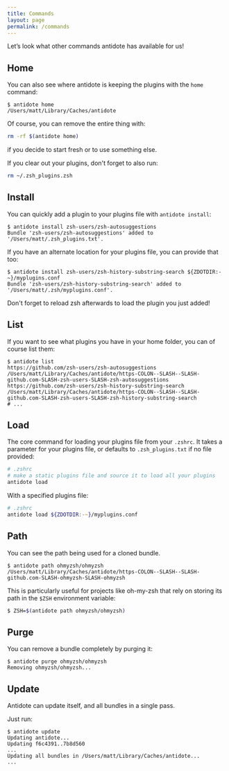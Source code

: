 ```yaml
---
title: Commands
layout: page
permalink: /commands
---
```


Let’s look what other commands antidote has available for us!

## Home

You can also see where antidote is keeping the plugins with the `home` command:

```console
$ antidote home
/Users/matt/Library/Caches/antidote
```

Of course, you can remove the entire thing with:

```zsh
rm -rf $(antidote home)
```

if you decide to start fresh or to use something else.

If you clear out your plugins, don't forget to also run:

```zsh
rm ~/.zsh_plugins.zsh
```

## Install

You can quickly add a plugin to your plugins file with `antidote install`:

```console
$ antidote install zsh-users/zsh-autosuggestions
Bundle 'zsh-users/zsh-autosuggestions' added to '/Users/matt/.zsh_plugins.txt'.
```

If you have an alternate location for your plugins file, you can provide that too:

```console
$ antidote install zsh-users/zsh-history-substring-search ${ZDOTDIR:-~}/myplugins.conf
Bundle 'zsh-users/zsh-history-substring-search' added to '/Users/matt/.zsh/myplugins.conf'.
```

Don't forget to reload zsh afterwards to load the plugin you just added!

## List

If you want to see what plugins you have in your home folder, you can of course list
them:

```console
$ antidote list
https://github.com/zsh-users/zsh-autosuggestions                 /Users/matt/Library/Caches/antidote/https-COLON--SLASH--SLASH-github.com-SLASH-zsh-users-SLASH-zsh-autosuggestions
https://github.com/zsh-users/zsh-history-substring-search        /Users/matt/Library/Caches/antidote/https-COLON--SLASH--SLASH-github.com-SLASH-zsh-users-SLASH-zsh-history-substring-search
# ...
```

## Load

The core command for loading your plugins file from your `.zshrc`. It takes a parameter
for your plugins file, or defaults to `.zsh_plugins.txt` if no file provided:

```zsh
# .zshrc
# make a static plugins file and source it to load all your plugins
antidote load
```

With a specified plugins file:

```zsh
# .zshrc
antidote load ${ZDOTDIR:-~}/myplugins.conf
```

## Path

You can see the path being used for a cloned bundle.

```console
$ antidote path ohmyzsh/ohmyzsh
/Users/matt/Library/Caches/antidote/https-COLON--SLASH--SLASH-github.com-SLASH-ohmyzsh-SLASH-ohmyzsh
```

This is particularly useful for projects like oh-my-zsh that rely on storing its path in
the `$ZSH` environment variable:

```zsh
$ ZSH=$(antidote path ohmyzsh/ohmyzsh)
```

## Purge

You can remove a bundle completely by purging it:

```console
$ antidote purge ohmyzsh/ohmyzsh
Removing ohmyzsh/ohmyzsh...
```

## Update

Antidote can update itself, and all bundles in a single pass.

Just run:

```console
$ antidote update
Updating antidote...
Updating f6c4391..7b8d560
...
Updating all bundles in /Users/matt/Library/Caches/antidote...
...
```
